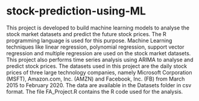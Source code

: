 # stock-prediction-using-ML

This project is developed to build machine learning models to analyse the stock market datasets and predict the future stock prices.
The R programming language is used for this purpose.
Machine Learning techniques like linear regression, polynomial regression, support vector regression and multiple regression are used on the stock market datasets.
This project also performs time series analysis using ARIMA to analyse and predict stock prices.
The datasets used in this project are the daily stock prices of three large technology companies, namely Microsoft Corporation (MSFT), Amazon.com, Inc. (AMZN) and Facebook, Inc. (FB) from March 2015 to February 2020.
The data are available in the Datasets folder in csv format.
The file FA_Project.R contains the R code used for the analysis.
